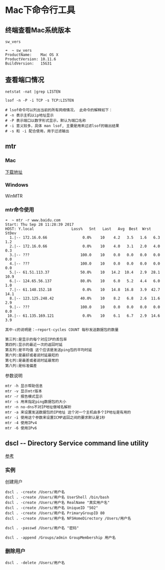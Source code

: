 # Mac下命令行工具

## 终端查看Mac系统版本

`sw_vers`

```shell
➜  ~ sw_vers
ProductName:    Mac OS X
ProductVersion: 10.11.6
BuildVersion:   15G31
```

## 查看端口情况

```shell
netstat -nat |grep LISTEN

lsof -n -P -i TCP -s TCP:LISTEN

# lsof命令可以列出当前的所有网络情况， 此命令的解释如下：
# -n 表示主机以ip地址显示
# -P 表示端口以数字形式显示，默认为端口名称
# -i 意义较多，具体 man lsof, 主要是用来过滤lsof的输出结果
# -s 和 -i 配合使用，用于过滤输出
```

## mtr

### Mac

[下载地址](http://rudix.org/packages/mtr.html)

### Windows

WinMTR

### mtr命令使用

```shell
➜  ~ mtr -r www.baidu.com
Start: Thu Sep 28 11:28:39 2017
HOST: Y.local                 Loss%   Snt   Last   Avg  Best  Wrst StDev
  1.|-- 172.16.0.66                0.0%    10    4.2   3.5   1.6   6.3   1.2
  2.|-- 172.16.0.66                0.0%    10    4.0   3.1   2.0   4.0   0.3
  3.|-- ???                       100.0    10    0.0   0.0   0.0   0.0   0.0
  4.|-- ???                       100.0    10    0.0   0.0   0.0   0.0   0.0
  5.|-- 61.51.113.37              50.0%    10   14.2  10.4   2.9  28.1  10.9
  6.|-- 124.65.56.137             80.0%    10    6.0   5.2   4.4   6.0   1.0
  7.|-- 61.148.152.18              0.0%    10   14.8  16.8   3.9  42.7  14.1
  8.|-- 123.125.248.42            40.0%    10    8.2   6.8   2.6  11.6   2.9
  9.|-- ???                       100.0    10    0.0   0.0   0.0   0.0   0.0
 10.|-- 61.135.169.121             0.0%    10    6.1   6.7   2.9  14.6   3.9
```

```shell
其中-c的说明是：–report-cycles COUNT 每秒发送数据包的数量

第三列:是显示的每个对应IP的丢包率
第四列:显示的最近一次的返回时延
第五列:是平均值 这个应该是发送ping包的平均时延
第六列:是最好或者说时延最短的
第七列:是最差或者说时延最常的
第八列:是标准偏差
```

参数说明

```shell
mtr -h 显示帮助信息
mtr -v 显示mtr版本
mtr -r 报告模式显示
mtr -s 用来指定ping数据包的大小
mtr -n no-dns不对IP地址做域名解析
mtr -a 来设置发送数据包的IP地址 这个对一个主机由多个IP地址是有用的
mtr -i 使用这个参数来设置ICMP返回之间的要求默认是1秒
mtr -4 使用IPv4
mtr -6 使用IPv6
```

## dscl -- Directory Service command line utility

[参考](https://www.jianshu.com/p/a0e61f65d539)

### 实例

创建用户

```shell
dscl . -create /Users/用户名
dscl . -create /Users/用户名 UserShell /bin/bash
dscl . -create /Users/用户名 RealName "真实用户名"
dscl . -create /Users/用户名 UniqueID "502"
dscl . -create /Users/用户名 PrimaryGroupID 80
dscl . -create /Users/用户名 NFSHomeDirectory /Users/用户名

dscl . -passwd /Users/用户名 "密码"

dscl . -append /Groups/admin GroupMembership 用户名
```

### 删除用户

```shell
dscl . -delete /Users/用户名
```
